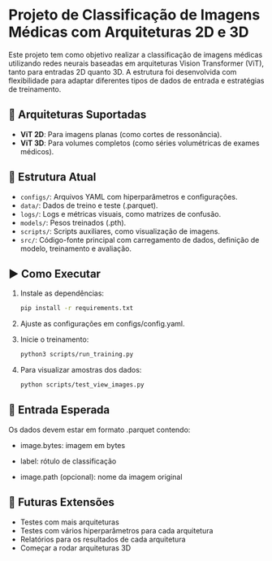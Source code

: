 # Projeto de Classificação de Imagens Médicas com Arquiteturas 2D e 3D

Este projeto tem como objetivo realizar a classificação de imagens médicas utilizando redes neurais baseadas em arquiteturas Vision Transformer (ViT), tanto para entradas 2D quanto 3D. A estrutura foi desenvolvida com flexibilidade para adaptar diferentes tipos de dados de entrada e estratégias de treinamento.

## 🧠 Arquiteturas Suportadas
- **ViT 2D**: Para imagens planas (como cortes de ressonância).
- **ViT 3D**: Para volumes completos (como séries volumétricas de exames médicos).

## 📁 Estrutura Atual
- `configs/`: Arquivos YAML com hiperparâmetros e configurações.
- `data/`: Dados de treino e teste (.parquet).
- `logs/`: Logs e métricas visuais, como matrizes de confusão.
- `models/`: Pesos treinados (.pth).
- `scripts/`: Scripts auxiliares, como visualização de imagens.
- `src/`: Código-fonte principal com carregamento de dados, definição de modelo, treinamento e avaliação.

## ▶️ Como Executar

1. Instale as dependências:
   ```bash
   pip install -r requirements.txt

2. Ajuste as configurações em configs/config.yaml.

3. Inicie o treinamento:
    ```bash
    python3 scripts/run_training.py

3. Para visualizar amostras dos dados:
    ```bash
    python scripts/test_view_images.py

## 🧪 Entrada Esperada

Os dados devem estar em formato .parquet contendo:

- image.bytes: imagem em bytes

- label: rótulo de classificação

- image.path (opcional): nome da imagem original

## 🔄 Futuras Extensões

- Testes com mais arquiteturas
- Testes com vários hiperparâmetros para cada arquitetura
- Relatórios para os resultados de cada arquitetura
- Começar a rodar arquiteturas 3D